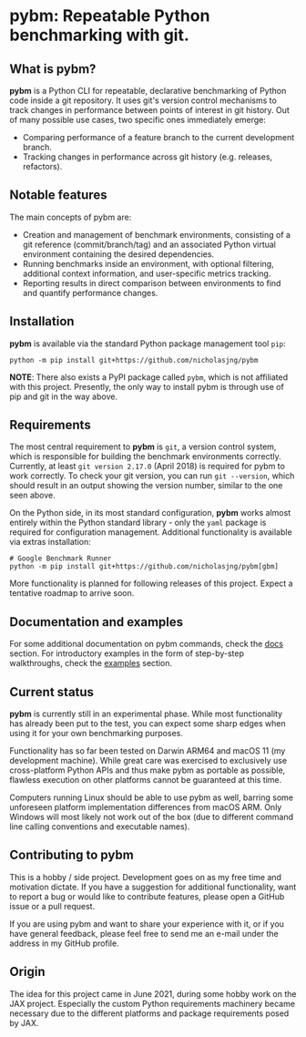 # pybm: Repeatable Python benchmarking with git.

## What is pybm?

**pybm** is a Python CLI for repeatable, declarative benchmarking of Python code
inside a git repository. It uses git's version control mechanisms to track
changes in performance between points of interest in git history. Out of many
possible use cases, two specific ones immediately emerge:

- Comparing performance of a feature branch to the current development branch.
- Tracking changes in performance across git history (e.g. releases, refactors).

## Notable features

The main concepts of pybm are:

- Creation and management of benchmark environments, consisting of a git
  reference (commit/branch/tag) and an associated Python virtual environment
  containing the desired dependencies.
- Running benchmarks inside an environment, with optional filtering, additional
  context information, and user-specific metrics tracking.
- Reporting results in direct comparison between environments to find and
  quantify performance changes.

## Installation

**pybm** is available via the standard Python package management tool `pip`:

```
python -m pip install git+https://github.com/nicholasjng/pybm
```

**NOTE**: There also exists a PyPI package called `pybm`, which is not
affiliated with this project. Presently, the only way to install pybm is through
use of pip and git in the way above.

## Requirements

The most central requirement to **pybm** is `git`, a version control system,
which is responsible for building the benchmark environments correctly.
Currently, at least `git version 2.17.0` (April 2018) is required for pybm to
work correctly. To check your git version, you can run `git --version`, which
should result in an output showing the version number, similar to the one
seen above.

On the Python side, in its most standard configuration, **pybm** works almost
entirely within the Python standard library - only the `yaml` package is
required for configuration management. Additional functionality is available via
extras installation:

```
# Google Benchmark Runner
python -m pip install git+https://github.com/nicholasjng/pybm[gbm]
```

More functionality is planned for following releases of this project. Expect a
tentative roadmap to arrive soon.

## Documentation and examples

For some additional documentation on pybm commands, check the [docs](docs)
section. For introductory examples in the form of step-by-step walkthroughs,
check the [examples](examples) section.

## Current status

**pybm** is currently still in an experimental phase. While most functionality
has already been put to the test, you can expect some sharp edges when using it
for your own benchmarking purposes.

Functionality has so far been tested on Darwin ARM64 and macOS 11 (my
development machine). While great care was exercised to exclusively use
cross-platform Python APIs and thus make pybm as portable as possible, flawless
execution on other platforms cannot be guaranteed at this time.

Computers running Linux should be able to use pybm as well, barring some
unforeseen platform implementation differences from macOS ARM. Only Windows will
most likely not work out of the box (due to different command line calling
conventions and executable names).

## Contributing to pybm

This is a hobby / side project. Development goes on as my free time and
motivation dictate. If you have a suggestion for additional functionality, want
to report a bug or would like to contribute features, please open a GitHub issue
or a pull request.

If you are using pybm and want to share your experience with it, or if you have
general feedback, please feel free to send me an e-mail under the address in my
GitHub profile.

## Origin

The idea for this project came in June 2021, during some hobby work on the JAX
project. Especially the custom Python requirements machinery became necessary
due to the different platforms and package requirements posed by JAX.